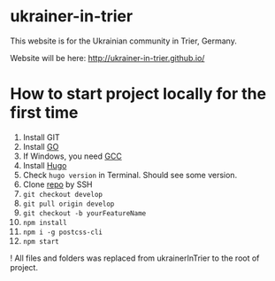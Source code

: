 # ukrainer-in-trier
This website is for the Ukrainian community in Trier, Germany.

Website will be here: http://ukrainer-in-trier.github.io/

# How to start project locally for the first time
1. Install GIT
2. Install [GO](https://go.dev/dl/)
3. If Windows, you need [GCC](http://www6.mingw.org/?template=ARROW_3&tdfs=0&s_token=1665160980.0195040000&uuid=1665160980.0195040000&term=C%20Compiler&term=GCC%20Compiler&term=Test%20Code%20Online&searchbox=0&showDomain=0&backfill=0)
4. Install [Hugo](https://gohugo.io/getting-started/installing/)
5. Check `hugo version` in Terminal. Should see some version.
6. Clone [repo](https://github.com/Ukrainer-In-Trier/ukrainer-in-trier) by SSH
7. `git checkout develop`
8. `git pull origin develop`
9. `git checkout -b yourFeatureName`
10. `npm install`
11. `npm i -g postcss-cli`
12. `npm start`

! All files and folders was replaced from ukrainerInTrier to the root of project.
